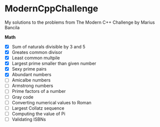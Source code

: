 # ModernCppChallenge

My solutions to the problems from The Modern C++ Challenge by Marius Bancila

**Math**
- [x] Sum of naturals divisible by 3 and 5
- [x] Greates common divisor
- [x] Least common multpile
- [x] Largest prime smaller than given number
- [x] Sexy prime pairs
- [x] Abundant numbers
- [ ] Amicalbe numbers
- [ ] Armstrong numbers
- [ ] Prime factors of a number
- [ ] Gray code
- [ ] Converting numerical values to Roman
- [ ] Largest Collatz sequence
- [ ] Computing the value of Pi
- [ ] Validating ISBNs
